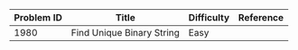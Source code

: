 | Problem ID | Title | Difficulty | Reference
| --- | --- | --- | ---
| 1980 | Find Unique Binary String | Easy | 
